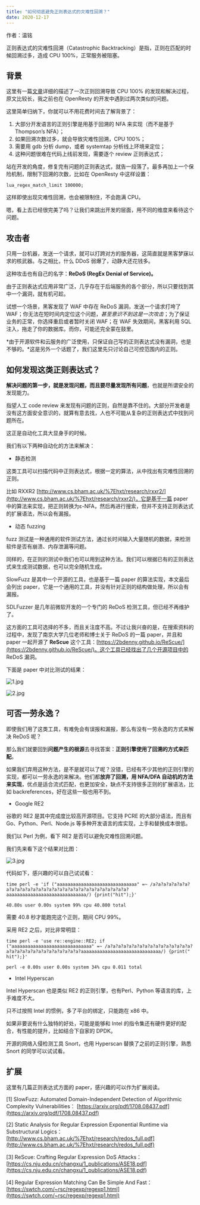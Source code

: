 ```yaml
---
title: "如何彻底避免正则表达式的灾难性回溯？"
date: 2020-12-17
---  
```


作者：温铭 

正则表达式的灾难性回溯（Catastrophic Backtracking）是指，正则在匹配的时候回溯过多，造成 CPU 100%，正常服务被阻塞。

## 背景

这里有一篇[文章](https://zhuanlan.zhihu.com/p/38229530)详细的描述了一次正则回溯导致 CPU 100% 的发现和解决过程，原文比较长，我之前也在 OpenResty 的开发中遇到过两次类似的问题。

这里简单归纳下，你就可以不用花费时间去了解背景了：

1. 大部分开发语言的正则引擎是用基于回溯的 NFA 来实现（而不是基于 Thompson’s NFA）；
2. 如果回溯次数过多，就会导致灾难性回溯，CPU 100%；
3. 需要用 gdb 分析 dump，或者 systemtap 分析线上环境来定位；
4. 这种问题很难在代码上线前发现，需要逐个 review 正则表达式；

站在开发的角度，修复完有问题的正则表达式，就告一段落了。最多再加上一个保险机制，限制下回溯的次数，比如在 OpenResty 中这样设置：

    lua_regex_match_limit 100000;

这样即使出现灾难性回溯，也会被限制住，不会跑满 CPU。

嗯，看上去已经很完美了吗？让我们来跳出开发的层面，用不同的维度来看待这个问题。

## 攻击者

只用一台机器，发送一个请求，就可以打跨对方的服务器，这简直就是黑客梦寐以求的核武器。与之相比，什么 DDoS 弱爆了，动静大还花钱多。

这种攻击也有自己的名字：**ReDoS (RegEx Denial of Service)。**

由于正则表达式应用非常广泛，几乎存在于后端服务的各个部分，所以只要找到其中一个漏洞，就有机可趁。

试想一个场景，黑客发现了 WAF 中存在 ReDoS 漏洞，发送一个请求打垮了 WAF；你无法在短时间内定位这个问题，*甚至意识不到这是一次攻击*；为了保证业务的正常，你选择重启或者暂时关闭 WAF；在 WAF 失效期间，黑客利用 SQL 注入，拖走了你的数据库。而你，可能还完全蒙在鼓里。

*由于开源软件和云服务的广泛使用，只保证自己写的正则表达式没有漏洞，也是不够的。*这是另外一个话题了，我们这里先只讨论自己可控范围内的正则。

## 如何发现这类正则表达式？

**解决问题的第一步，就是发现问题，而且要尽量发现所有问题**，也就是所谓安全的发现能力。

指望人工 code review 来发现有问题的正则，自然是靠不住的。大部分开发者是没有这方面安全意识的，就算有意去找，人也不可能从复杂的正则表达式中找到问题所在。

这正是自动化工具大显身手的时候。

我们有以下两种自动化的方法来解决：

+ 静态检测

这类工具可以扫描代码中正则表达式，根据一定的算法，从中找出有灾难性回溯的正则。

比如 RXXR2 [http://www.cs.bham.ac.uk/%7Ehxt/research/rxxr2/](http://www.cs.bham.ac.uk/%7Ehxt/research/rxxr2/)，它是基于一篇 paper 中的算法来实现，把正则转换为ε-NFA，然后再进行搜索，但并不支持正则表达式的扩展语法，所以会有漏报。

+ 动态 fuzzing

fuzz 测试是一种通用的软件测试方法，通过长时间输入大量随机的数据，来检测软件是否有崩溃、内存泄漏等问题。

同样的，在正则的测试中我们也可以用到这种方法。我们可以根据已有的正则表达式来生成测试数据，也可以完全随机生成。

SlowFuzz 是其中一个开源的工具，也是基于一篇 paper 的算法实现，本文最后会列出 paper，它是一个通用的工具，并没有针对正则的结构做处理，所以会有漏报。

SDLFuzzer 是几年前微软开发的一个专门的 ReDoS 检测工具，但已经不再维护了。

这方面的工具可选择的不多，而且关注度不高。不过让我兴奋的是，在搜索资料的过程中，发现了南京大学几位老师和博士关于 ReDoS 的一篇 paper，并且和 paper 一起开源了 **ReScue** 这个工具：[https://2bdenny.github.io/ReScue/](https://2bdenny.github.io/ReScue/)。这个工具已经找出了几个开源项目中的 ReDoS 漏洞。

下面是 paper 中对比测试的结果：

![1.jpg](https://pic2.zhimg.com/80/v2-79b82522f7d06f0ae3c4ccc7aa6adc2d_1440w.jpg)

![2.jpg](https://pic1.zhimg.com/80/v2-37843f350cfce190610379f54a665e00_1440w.jpg)

## 可否一劳永逸？

即使我们用了这类工具，有难免会有误报和漏报，那么有没有一劳永逸的方式来解决 ReDoS 呢？

那么我们就要回到**问题产生的根源**去寻找答案：**正则引擎使用了回溯的方式来匹配**。

如果我们弃用这种方法，是不是就可以了呢？没错，已经有不少其他的正则引擎的实现，都可以一劳永逸的来解决。他们都**放弃了回溯，用 NFA/DFA 自动机的方法来实现**，优点是适合流式匹配，也更加安全，缺点不支持很多正则的扩展语法，比如 backreferences，好在这些一般也用不到。

+ Google RE2

谷歌的 RE2 是其中完成度比较高开源项目。它支持 PCRE 的大部分语法，而且有 Go、Python、Perl、Node.js 等多种开发语言的库实现，上手和替换成本很低。

我们以 Perl 为例，看下 RE2 是否可以避免灾难性回溯问题。

我们先来看下这个结果对比图：

![3.jpg](https://pic4.zhimg.com/80/v2-98eb63b55972c76d2257b7814b5a81ab_1440w.jpg)

代码如下，感兴趣的可以自己试试看：

    time perl -e 'if ("aaaaaaaaaaaaaaaaaaaaaaaaaaaaaa" =~ /a?a?a?a?a?a?a?a?a?a?a?a?a?a?a?a?a?a?a?a?a?a?a?a?a?a?a?a?a?a?aaaaaaaaaaaaaaaaaaaaaaaaaaaaaa/) {print("hit");}'

    40.80s user 0.00s system 99% cpu 40.800 total

需要 40.8 秒才能跑完这个正则，期间 CPU 99%。

采用 RE2 之后，对比非常明显：

    time perl -e 'use re::engine::RE2; if ("aaaaaaaaaaaaaaaaaaaaaaaaaaaaaa" =~ /a?a?a?a?a?a?a?a?a?a?a?a?a?a?a?a?a?a?a?a?a?a?a?a?a?a?a?a?a?a?aaaaaaaaaaaaaaaaaaaaaaaaaaaaaa/) {print(" hit");}'

    perl -e 0.00s user 0.00s system 34% cpu 0.011 total

+ Intel Hyperscan

Intel Hyperscan 也是类似 RE2 的正则引擎，也有Perl、Python 等语言的库，上手难度不大。

只不过按照 Intel 的惯例，多了平台的绑定，只能跑在 x86 中。

如果非要说有什么独特的好处，可能是能够和 Intel 的指令集还有硬件更好的配合，有性能的提升，比如结合下自家的 DPDK。

开源的网络入侵检测工具 Snort，也用 Hyperscan 替换了之前的正则引擎，熟悉 Snort 的同学可以试试看。

## 扩展

这里有几篇正则表达式方面的 paper，感兴趣的可以作为扩展阅读。

[1] SlowFuzz: Automated Domain-Independent Detection of Algorithmic Complexity Vulnerabilities： [https://arxiv.org/pdf/1708.08437.pdf](https://arxiv.org/pdf/1708.08437.pdf)

[2] Static Analysis for Regular Expression Exponential Runtime via Substructural Logics：[http://www.cs.bham.ac.uk/%7Ehxt/research/redos_full.pdf](http://www.cs.bham.ac.uk/%7Ehxt/research/redos_full.pdf)

[3] ReScue: Crafting Regular Expression DoS Attacks：[https://cs.nju.edu.cn/changxu/1_publications/ASE18.pdf](https://cs.nju.edu.cn/changxu/1_publications/ASE18.pdf)

[4] Regular Expression Matching Can Be Simple And Fast： [https://swtch.com/~rsc/regexp/regexp1.html](https://swtch.com/~rsc/regexp/regexp1.html)
